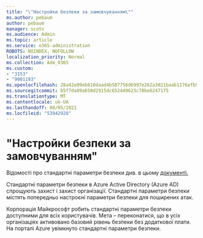 ```yaml
---
title: "\"Настройки безпеки за замовчуванням\""
ms.author: pebaum
author: pebaum
manager: scotv
ms.audience: Admin
ms.topic: article
ms.service: o365-administration
ROBOTS: NOINDEX, NOFOLLOW
localization_priority: Normal
ms.collection: Adm_O365
ms.custom:
- "3153"
- "9001193"
ms.openlocfilehash: 28a42e09eb810daad4b507756d6997e262a3021baab1176efb9050d793c0a05e
ms.sourcegitcommit: b5f7da89a650d2915dc652449623c78be6247175
ms.translationtype: MT
ms.contentlocale: uk-UA
ms.lasthandoff: 08/05/2021
ms.locfileid: "53942928"
---
```

# <a name="security-defaults"></a>"Настройки безпеки за замовчуванням"

Відомості про стандартні параметри безпеки див. в цьому [документі.](https://docs.microsoft.com/azure/active-directory/conditional-access/concept-conditional-access-security-defaults)

Стандартні параметри безпеки в Azure Active Directory (Azure AD) спрощують захист і захист організації. Стандартні параметри безпеки містять попередньо настроєні параметри безпеки для поширених атак.

Корпорація Майкрософт робить стандартні параметри безпеки доступними для всіх користувачів. Мета – переконатися, що в усіх організаціях активовано базовий рівень безпеки без додаткової плати. На порталі Azure увімкнуто стандартні параметри безпеки.
